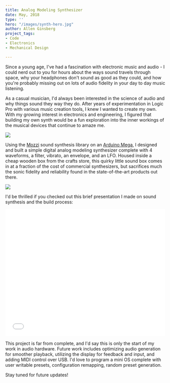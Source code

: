 ```yaml
---
title: Analog Modeling Synthesizer
date: May, 2018
type: ''
hero: "/images/synth-hero.jpg"
author: Allen Ginsberg
project_tags:
- Code
- Electronics
- Mechanical Design

---
```

Since a young age, I've had a fascination with electronic music and audio - I could nerd out to you for hours about the ways sound travels through space, why your headphones don't sound as good as they could, and how you're probably missing out on lots of audio fidelity in your day to day music listening.

As a casual musician, I'd always been interested in the science of audio and why things sound they way they do. After years of experimentation in Logic Pro with various music creation tools, I knew I wanted to create my own. With my growing interest in electronics and engineering, I figured that building my own synth would be a fun exploration into the inner workings of the musical devices that continue to amaze me.

![](/images/synth-1-s-copy.jpg)

Using the [Mozzi](https://sensorium.github.io/Mozzi/) sound synthesis library on an [Arduino Mega](https://store.arduino.cc/usa/mega-2560-r3), I designed and built a simple digital analog modeling synthesizer complete with 4 waveforms, a filter, vibrato, an envelope, and an LFO. Housed inside a cheap wooden box from the crafts store, this quirky little sound box comes in at a fraction of the cost of commercial synthesizers, but sacrifices much the sonic fidelity and reliability found in the state-of-the-art products out there.

![](/images/synth-2.jpg)

I'd be thrilled if you checked out this brief presentation I made on sound synthesis and the build process:

<iframe src="[https://docs.google.com/presentation/d/e/2PACX-1vS-mpK0e4ZErw582ndguATDY4TfpFGlfao0bSU5eKwLv8crZvyeopRxYaiwYD1IpnGmK8W1GwCS8Qkl/embed?start=true&loop=true&delayms=5000](https://docs.google.com/presentation/d/e/2PACX-1vS-mpK0e4ZErw582ndguATDY4TfpFGlfao0bSU5eKwLv8crZvyeopRxYaiwYD1IpnGmK8W1GwCS8Qkl/embed?start=true&loop=true&delayms=5000 "https://docs.google.com/presentation/d/e/2PACX-1vS-mpK0e4ZErw582ndguATDY4TfpFGlfao0bSU5eKwLv8crZvyeopRxYaiwYD1IpnGmK8W1GwCS8Qkl/embed?start=true&loop=true&delayms=5000")" frameborder="0" width="100%" height="400px" allowfullscreen="true" mozallowfullscreen="true" webkitallowfullscreen="true"></iframe>

This project is far from complete, and I'd say this is only the start of my work in audio hardware. Future work includes optimizing audio generation for smoother playback, utilizing the display for feedback and input, and adding MIDI control over USB. I'd love to program a mini OS complete with user writable presets, configuration remapping, random preset generation.

Stay tuned for future updates!